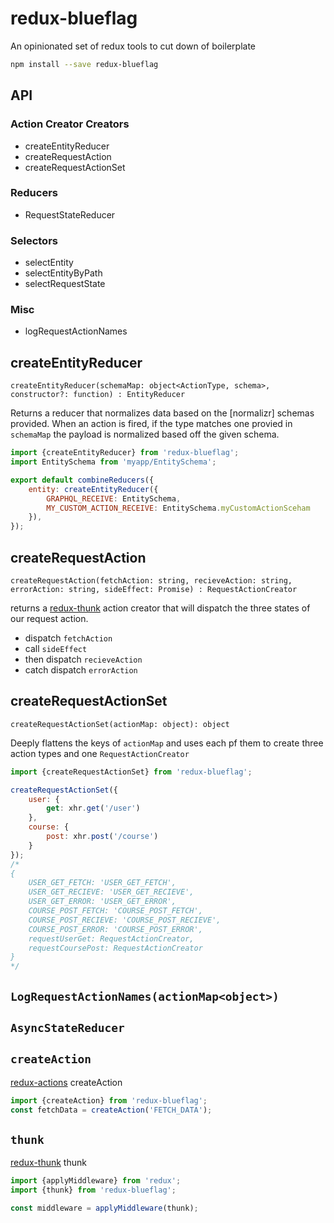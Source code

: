 # redux-blueflag
An opinionated set of redux tools to cut down of boilerplate


```sh
npm install --save redux-blueflag
```

## API

### Action Creator Creators
* createEntityReducer
* createRequestAction
* createRequestActionSet

### Reducers
* RequestStateReducer

### Selectors
* selectEntity
* selectEntityByPath
* selectRequestState

### Misc
* logRequestActionNames


## createEntityReducer
```
createEntityReducer(schemaMap: object<ActionType, schema>, constructor?: function) : EntityReducer
```
Returns a reducer that normalizes data based on the [normalizr] schemas provided. When an action is fired, if the type matches one provied in `schemaMap` the payload is normalized based off the given schema.


```js
import {createEntityReducer} from 'redux-blueflag';
import EntitySchema from 'myapp/EntitySchema';

export default combineReducers({
    entity: createEntityReducer({
		GRAPHQL_RECEIVE: EntitySchema,
        MY_CUSTOM_ACTION_RECEIVE: EntitySchema.myCustomActionSceham
    }),
});
```

## createRequestAction
```
createRequestAction(fetchAction: string, recieveAction: string, errorAction: string, sideEffect: Promise) : RequestActionCreator
```
returns a [redux-thunk](thunk) action creator that will dispatch the three states of our request action.

* dispatch `fetchAction`
* call `sideEffect`
* then dispatch `recieveAction`
* catch dispatch `errorAction`


## createRequestActionSet
```
createRequestActionSet(actionMap: object): object
```
Deeply flattens the keys of `actionMap` and uses each pf them to create three action types
and one `RequestActionCreator`


```js
import {createRequestActionSet} from 'redux-blueflag';

createRequestActionSet({
    user: {
        get: xhr.get('/user')
    },
    course: {
        post: xhr.post('/course')
    }
});
/*
{
    USER_GET_FETCH: 'USER_GET_FETCH',
    USER_GET_RECIEVE: 'USER_GET_RECIEVE',
    USER_GET_ERROR: 'USER_GET_ERROR',
    COURSE_POST_FETCH: 'COURSE_POST_FETCH',
    COURSE_POST_RECIEVE: 'COURSE_POST_RECIEVE',
    COURSE_POST_ERROR: 'COURSE_POST_ERROR',
    requestUserGet: RequestActionCreator,
    requestCoursePost: RequestActionCreator
}
*/
```

## `LogRequestActionNames(actionMap<object>)`

## `AsyncStateReducer`



## `createAction`

[redux-actions] createAction

```js
import {createAction} from 'redux-blueflag';
const fetchData = createAction('FETCH_DATA');
```

## `thunk`

[redux-thunk] thunk

```js
import {applyMiddleware} from 'redux';
import {thunk} from 'redux-blueflag';

const middleware = applyMiddleware(thunk);
```

[redux-actions]: https://github.com/acdlite/redux-actions
[redux-thunk]: https://github.com/gaearon/redux-thunk
